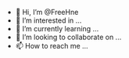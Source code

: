 - 👋 Hi, I’m @FreeHne
- 👀 I’m interested in ...
- 🌱 I’m currently learning ...
- 💞️ I’m looking to collaborate on ...
- 📫 How to reach me ...

<!---
FreeHne/FreeHne is a ✨ special ✨ repository because its `README.md` (this file) appears on your GitHub profile.
You can click the Preview link to take a look at your changes.
--->
